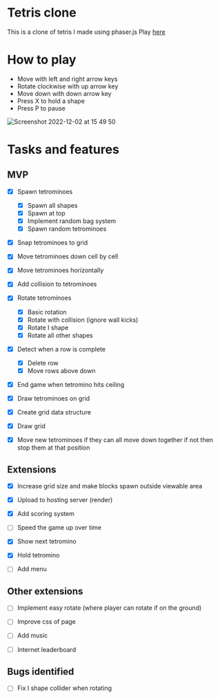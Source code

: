 # Tetris clone
This is a clone of tetris I made using phaser.js
Play [here](https://mv-tetris.onrender.com/)
# How to play
- Move with left and right arrow keys
- Rotate clockwise with up arrow key
- Move down with down arrow key
- Press X to hold a shape
- Press P to pause

![Screenshot 2022-12-02 at 15 49 50](https://user-images.githubusercontent.com/26927583/205332148-724e7a92-1e7c-45e1-a7e4-b3e4e4ce06ce.png)

# Tasks and features
## MVP
- [x] Spawn tetrominoes
    - [x] Spawn all shapes
    - [x] Spawn at top
    - [x] Implement random bag system
    - [x] Spawn random tetrominoes
- [x] Snap tetrominoes to grid
- [x] Move tetrominoes down cell by cell
- [x] Move tetrominoes horizontally
- [x] Add collision to tetrominoes
- [x] Rotate tetrominoes
    - [x] Basic rotation
    - [x] Rotate with collision (ignore wall kicks)
    - [x] Rotate I shape
    - [x] Rotate all other shapes
- [x] Detect when a row is complete
    - [x] Delete row
    - [x] Move rows above down
- [x] End game when tetromino hits ceiling
- [x] Draw tetrominoes on grid
- [x] Create grid data structure
- [x] Draw grid

- [x] Move new tetrominoes if they can all move down together if not then stop them at that position

## Extensions
- [x] Increase grid size and make blocks spawn outside viewable area
- [x] Upload to hosting server (render)
- [x] Add scoring system
- [ ] Speed the game up over time
- [x] Show next tetromino
- [x] Hold tetromino
- [ ] Add menu


## Other extensions
- [ ] Implement easy rotate (where player can rotate if on the ground)
- [ ] Improve css of page
- [ ] Add music
- [ ] Internet leaderboard


## Bugs identified
- [ ] Fix I shape collider when rotating
